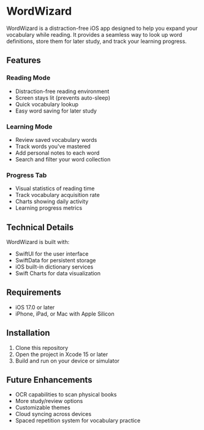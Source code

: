 # WordWizard

WordWizard is a distraction-free iOS app designed to help you expand your vocabulary while reading. It provides a seamless way to look up word definitions, store them for later study, and track your learning progress.

## Features

### Reading Mode
- Distraction-free reading environment
- Screen stays lit (prevents auto-sleep)
- Quick vocabulary lookup
- Easy word saving for later study

### Learning Mode
- Review saved vocabulary words
- Track words you've mastered
- Add personal notes to each word
- Search and filter your word collection

### Progress Tab
- Visual statistics of reading time
- Track vocabulary acquisition rate
- Charts showing daily activity
- Learning progress metrics

## Technical Details

WordWizard is built with:
- SwiftUI for the user interface
- SwiftData for persistent storage
- iOS built-in dictionary services
- Swift Charts for data visualization

## Requirements

- iOS 17.0 or later
- iPhone, iPad, or Mac with Apple Silicon

## Installation

1. Clone this repository
2. Open the project in Xcode 15 or later
3. Build and run on your device or simulator

## Future Enhancements

- OCR capabilities to scan physical books
- More study/review options
- Customizable themes
- Cloud syncing across devices
- Spaced repetition system for vocabulary practice